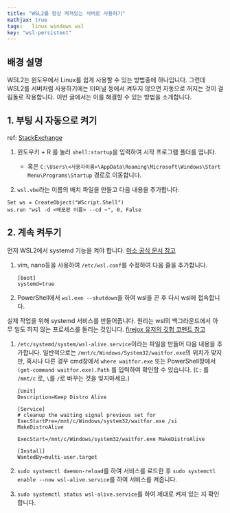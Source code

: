 ```yaml
---
title: "WSL2를 항상 켜져있는 서버로 사용하기"
mathjax: true
tags:	linux windows wsl
key: "wsl-persistent"
---
```


## 배경 설명

WSL2는 윈도우에서 Linux를 쉽게 사용할 수 있는 방법중에 하나입니다. 그런데 WSL2를 서버처럼 사용하기에는 터미널 등에서 켜두지 않으면 자동으로 꺼지는 것이 걸림돌로 작용합니다. 이번 글에서는 이를 해결할 수 있는 방법을 소개합니다.

## 1. 부팅 시 자동으로 켜기

ref: [StackExchange](https://askubuntu.com/a/1178910)

1. 윈도우키 + R 를 눌러 `shell:startup`을 입력하여 시작 프로그램 폴더를 엽니다.
    * 혹은 `C:\Users\<사용자이름>\AppData\Roaming\Microsoft\Windows\Start Menu\Programs\Startup` 경로로 이동합니다.

2. `wsl.vbe`라는 이름의 배치 파일을 만들고 다음 내용을 추가합니다.

```
Set ws = CreateObject("WScript.Shell")
ws.run "wsl -d <배포판 이름> --cd ~", 0, False
```

## 2. 계속 켜두기

먼저 WSL2에서 systemd 기능을 켜야 합니다. [마소 공식 문서 참고](https://learn.microsoft.com/ko-kr/windows/wsl/systemd#how-to-enable-systemd)

1. vim, nano등을 사용하여 `/etc/wsl.conf`를 수정하여 다음 줄을 추가합니다.

   ```
   [boot]
   systemd=true
   ```

2. PowerShell에서 `wsl.exe --shutdown`을 하여 wsl을 끈 후 다시 wsl에 접속합니다.

실제 작업을 위해 systemd 서비스를 만들어줍니다.
원리는 wsl의 백그라운드에서 아무 일도 하지 않는 프로세스를 돌리는 것입니다. [firejox 유저의 깃헙 코멘트 참고](https://github.com/microsoft/WSL/issues/8854#issuecomment-1490454734)

1. `/etc/systemd/system/wsl-alive.service`이라는 파일을 만들어 다음 내용을 추가합니다.
일반적으로는 `/mnt/c/Windows/System32/waitfor.exe`의 위치가 맞지만, 혹시나 다른 경우 cmd창에서 `where waitfor.exe` 또는 PowerShell창에서 `(get-command waitfor.exe).Path` 를 입력하여 확인할 수 있습니다. (`C:` 를 `/mnt/c` 로, `\`를 `/`로 바꾸는 것을 잊지마세요.)

   ```
   [Unit]
   Description=Keep Distro Alive

   [Service]
   # cleanup the waiting signal previous set for
   ExecStartPre=/mnt/c/Windows/system32/waitfor.exe /si MakeDistroAlive

   ExecStart=/mnt/c/Windows/system32/waitfor.exe MakeDistroAlive

   [Install]
   WantedBy=multi-user.target
   ```

2. `sudo systemctl daemon-reload`를 하여 서비스를 로드한 후 `sudo systemctl enable --now wsl-alive.service`를 하여 서비스를 켜줍니다.

3. `sudo systemctl status wsl-alive.service`를 하여 제대로 켜져 있는 지 확인합니다.

